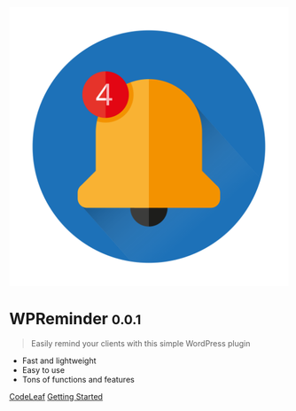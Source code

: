 ![logo](_media/logo.svg ':size=250')

# WPReminder <small>0.0.1</small>

> Easily remind your clients with this simple WordPress plugin

- Fast and lightweight
- Easy to use
- Tons of functions and features

[CodeLeaf](https://code-leaf.de/)
[Getting Started](#wp-reminder)